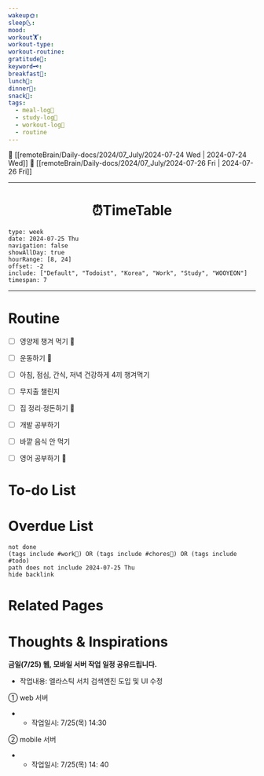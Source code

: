 ```yaml
---
wakeup🌞: 
sleep🌜: 
mood: 
workout🏋️: 
workout-type: 
workout-routine: 
gratitude🙏: 
keyword🗝️: 
breakfast🍳: 
lunch🍚: 
dinner🥗: 
snack🍬: 
tags:
  - meal-log📝
  - study-log📓
  - workout-log💪
  - routine
---
```


🔺 [[remoteBrain/Daily-docs/2024/07_July/2024-07-24 Wed | 2024-07-24 Wed]]
🔻 [[remoteBrain/Daily-docs/2024/07_July/2024-07-26 Fri | 2024-07-26 Fri]]
___
<h1> <center>⏰TimeTable </center> </h1>

```gEvent
type: week
date: 2024-07-25 Thu
navigation: false
showAllDay: true
hourRange: [8, 24]
offset: -2
include: ["Default", "Todoist", "Korea", "Work", "Study", "WOOYEON"]
timespan: 7
```

--- 


# Routine 

- [ ] 영양제 챙겨 먹기 🔼 
- [ ] 운동하기 🔼
- [ ] 아침, 점심, 간식, 저녁 건강하게 4끼 챙겨먹기
- [ ] 무지출 챌린지 
- [ ] 집 정리·정돈하기 🔼
- [ ] 개발 공부하기
- [ ] 바깥 음식 안 먹기 
- [ ] 영어 공부하기 🔼 


# To-do List


# Overdue List
```tasks
not done
(tags include #work💼) OR (tags include #chores🧺) OR (tags include #todo)
path does not include 2024-07-25 Thu
hide backlink
```

# Related Pages



# Thoughts & Inspirations

**금일(7/25) 웹, 모바일 서버 작업 일정 공유드립니다.**

- 작업내용: 엘라스틱 서치 검색엔진 도입 및 UI 수정 

① web 서버

- - 작업일시: 7/25(목) 14:30

② mobile 서버

- - 작업일시: 7/25(목) 14: 40



